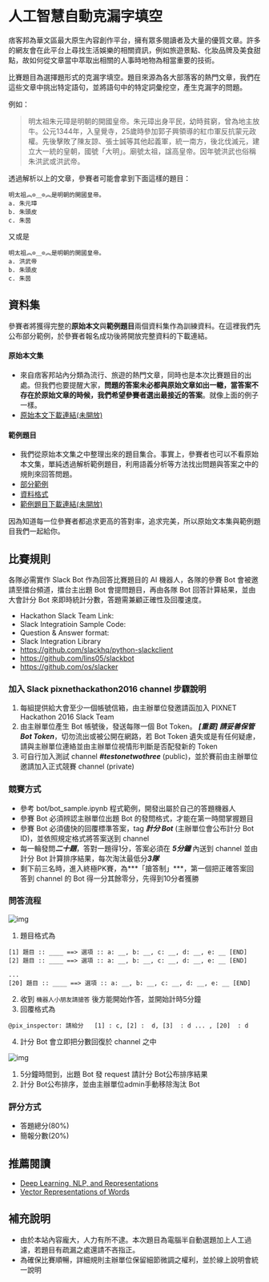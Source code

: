 # 人工智慧自動克漏字填空

痞客邦為華文區最大原生內容創作平台，擁有眾多閱讀者及大量的優質文章。許多的網友會在此平台上尋找生活娛樂的相關資訊，例如旅遊景點、化妝品牌及美食甜點，故如何從文章當中萃取出相關的人事時地物為相當重要的技術。  
  
比賽題目為選擇題形式的克漏字填空。題目來源為各大部落客的熱門文章，我們在這些文章中挑出特定語句，並將語句中的特定詞彙挖空，產生克漏字的問題。

例如：  
>明太祖朱元璋是明朝的開國皇帝。朱元璋出身平民，幼時貧窮，曾為地主放牛。公元1344年，入皇覺寺，25歲時參加郭子興領導的紅巾軍反抗蒙元政權。先後擊敗了陳友諒、張士誠等其他起義軍，統一南方，後北伐滅元，建立大一統的皇朝，國號「大明」。廟號太祖，諡高皇帝。因年號洪武也俗稱朱洪武或洪武帝。

透過解析以上的文章，參賽者可能會拿到下面這樣的題目：  

```
明太祖︽⊙＿⊙︽是明朝的開國皇帝。  
a. 朱元璋
b. 朱頭皮
c. 朱茵
```  
又或是  

```
明太祖︽⊙＿⊙︽是明朝的開國皇帝。  
a. 洪武帝
b. 朱頭皮
c. 朱茵
```

## 資料集
參賽者將獲得完整的**原始本文**與**範例題目**兩個資料集作為訓練資料。在這裡我們先公布部分範例，於參賽者報名成功後將開放完整資料的下載連結。

#### 原始本文集
* 來自痞客邦站內分類為流行、旅遊的熱門文章，同時也是本次比賽題目的出處。但我們也要提醒大家，**問題的答案未必都與原始文章如出一轍，當答案不存在於原始文章的時候，我們希望參賽者選出最接近的答案**。就像上面的例子一樣。
* [原始本文下載連結(未開放)](https://www.pixnet.net/)

#### 範例題目
* 我們從原始本文集之中整理出來的題目集合。事實上，參賽者也可以不看原始本文集，單純透過解析範例題目，利用語義分析等方法找出問題與答案之中的規則來回答問題。
* [部分範例](./example/question.example)
* [資料格式](./example/question_schema.md)
* [範例題目下載連結(未開放)](https://www.pixnet.net/)

因為知道每一位參賽者都追求更高的答對率，追求完美，所以原始文本集與範例題目我們一起給你。

## 比賽規則
各隊必需實作 Slack Bot 作為回答比賽題目的 AI 機器人，各隊的參賽 Bot 會被邀請至擂台頻道，擂台主出題 Bot 會提問題目，再由各隊 Bot 回答計算結果，並由大會計分 Bot 來即時統計分數，答題需兼顧正確性及回覆速度。

* Hackathon Slack Team Link: 
* Slack Integratioin Sample Code: 
* Question & Answer format:
* Slack Integration Library
 * https://github.com/slackhq/python-slackclient
 * https://github.com/lins05/slackbot
 * https://github.com/os/slacker

### 加入 Slack pixnethackathon2016 channel 步驟說明

1. 每組提供給大會至少一個帳號信箱，由主辦單位發邀請函加入 PIXNET Hackathon 2016 Slack Team
2. 由主辦單位產生 Bot 帳號後，發送每隊一個 Bot Token。 ***[重要] 請妥善保管 Bot Token***，切勿流出或被公開在網路，若 Bot Token 遺失或是有任何疑慮，請與主辦單位連絡並由主辦單位視情形判斷是否配發新的 Token
3. 可自行加入測試 channel ***#testonetwothree*** (public)，並於賽前由主辦單位邀請加入正式競賽 channel (private)

### 競賽方式

* 參考 bot/bot_sample.ipynb 程式範例，開發出屬於自己的答題機器人
* 參賽 Bot 必須辨認主辦單位出題 Bot 的發問格式，才能在第一時間掌握題目
* 參賽 Bot 必須儘快的回覆標準答案，tag ***計分 Bot*** (主辦單位會公布計分 Bot ID)，並依照規定格式將答案送到 channel
* 每一輪發問***二十題***，答對一題得1分，答案必須在 ***5分鐘*** 內送到 channel 並由計分 Bot 計算排序結果，每次淘汰最低分***3隊***
* 剩下前三名時，進入終極PK賽，為***「搶答制」***，第一個把正確答案回答到 channel 的 Bot 得一分其餘零分，先得到10分者獲勝

### 問答流程

![img](https://docs.google.com/drawings/d/1jnMu_XfnvgdL3SWo8I5U3lVFG0Vg55pv5YihXumSWyI/pub?w=480&h=360)

1. 題目格式為

```
[1] 題目 :: ____ ==> 選項 :: a: __, b: __, c: __, d: __, e: __ [END]
[2] 題目 :: ____ ==> 選項 :: a: __, b: __, c: __, d: __, e: __ [END]

...
[20] 題目 :: ____ ==> 選項 :: a: __, b: __, c: __, d: __, e: __ [END]
```

2. 收到 `機器人小朋友請搶答` 後方能開始作答，並開始計時5分鐘
3. 回覆格式為

```
@pix_inspector: 請給分   [1] : c, [2] :  d, [3]  : d ... , [20]  : d
```

4. 計分 Bot 會立即把分數回復於 channel 之中

![img](https://docs.google.com/drawings/d/1DGgGnpfEwl_dTdAugig-pB2sfyz50PJqFpJeNf1J4YM/pub?w=480&h=360)

1. 5分鐘時間到，出題 Bot 發 request 請計分 Bot公布排序結果
2. 計分 Bot公布排序，並由主辦單位admin手動移除淘汰 Bot

### 評分方式

* 答題總分(80%)
* 簡報分數(20%)


## 推薦閱讀
* [Deep Learning, NLP, and Representations](http://colah.github.io/posts/2014-07-NLP-RNNs-Representations/)
* [Vector Representations of Words](https://www.tensorflow.org/versions/r0.7/tutorials/word2vec/index.html)


## 補充說明

* 由於本站內容龐大，人力有所不逮。本次題目為電腦半自動選題加上人工過濾，若題目有疏漏之處還請不吝指正。
* 為確保比賽順暢，詳細規則主辦單位保留細節微調之權利，並於線上說明會統一說明
